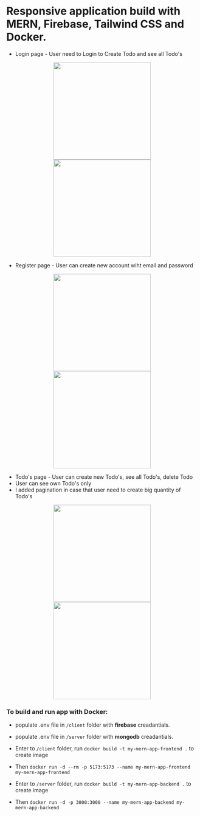 # Responsive application build with MERN, Firebase, Tailwind CSS and Docker.

- Login page - User need to Login to Create Todo and see all Todo's
<p align="center">
<img src="./docs/Login.png" width="256"/>
<img src="./docs/Login-Dark.png" width="256"/>
</p>

- Register page - User can create new account wiht email and password
<p align="center">
<img src="./docs/Register.png" width="256" />
<img src="./docs/TodoApp-RegisterDark.png" width="256" />
</p>

- Todo's page - User can create new Todo's, see all Todo's, delete Todo
- User can see own Todo's only
- I added pagination in case that user need to create big quantity of Todo's
<p align="center">
<img src="./docs/TODOAPP-ListOfTodo.png" width="256" />
<img src="./docs/Todos-Dark.png" width="256" />
</p>

### To build and run app with Docker:

- populate .env file in `/client` folder with **firebase** creadantials.
- populate .env file in `/server` folder with **mongodb** creadantials.

- Enter to `/client` folder, run `docker build -t my-mern-app-frontend .` to create image
- Then `docker run -d --rm -p 5173:5173 --name my-mern-app-frontend my-mern-app-frontend`

- Enter to `/server` folder, run `docker build -t my-mern-app-backend .` to create image
- Then `docker run -d -p 3000:3000 --name my-mern-app-backend my-mern-app-backend`
